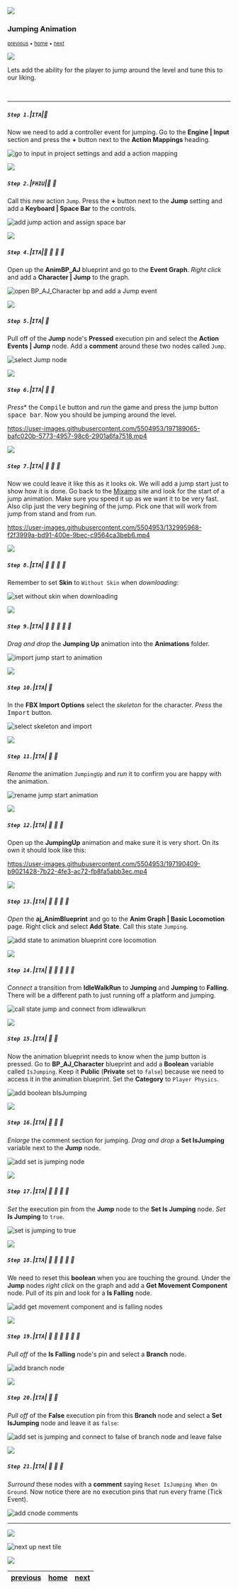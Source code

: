 ![](../images/line3.png)

### Jumping Animation

<sub>[previous](../falling-ii/README.md#user-content-falling-animation-ii) • [home](../README.md#user-content-ue4-animations) • [next](../jumping-ii/README.md#user-content-jumping-animation-ii)</sub>

![](../images/line3.png)

Lets add the ability for the player to jump around the level and tune this to our liking.

<br>

---


##### `Step 1.`\|`ITA`|:small_blue_diamond:

Now we need to add a controller event for jumping. Go to the **Engine | Input** section and press the **+** button next to the **Action Mappings** heading.

![go to input in project settings and add a action mapping](images/ActionMap.png)

![](../images/line2.png)

##### `Step 2.`\|`FHIU`|:small_blue_diamond: :small_blue_diamond: 

Call this new action `Jump`. Press the **+** button next to the **Jump** setting and add a **Keyboard | Space Bar** to the controls.

![add jump action and assign space bar](images/JumpSpaceBar.png)

![](../images/line2.png)

##### `Step 4.`\|`ITA`|:small_blue_diamond: :small_blue_diamond: :small_blue_diamond: :small_blue_diamond:

Open up the **AnimBP_AJ** blueprint and go to the **Event Graph**. *Right click* and add a **Character | Jump** to the graph.

![open BP_AJ_Character bp and add a Jump event](images/RightClickForJumpAction.png)

![](../images/line2.png)

##### `Step 5.`\|`ITA`| :small_orange_diamond:

Pull off of the **Jump** node's **Pressed** execution pin and select the **Action Events | Jump** node. Add a **comment** around these two nodes called `Jump`.

![select Jump node](images/PressedToJump.png)

![](../images/line2.png)

##### `Step 6.`\|`ITA`| :small_orange_diamond: :small_blue_diamond:

*Press** the <kbd>Compile</kbd> button and *run* the game and press the jump button <kbd>space bar</kbd>. Now you should be jumping around the level.

https://user-images.githubusercontent.com/5504953/197189065-bafc020b-5773-4957-98c6-2901a6fa7518.mp4

![](../images/line2.png)

##### `Step 7.`\|`ITA`| :small_orange_diamond: :small_blue_diamond: :small_blue_diamond:

Now we could leave it like this as it looks ok. We will add a jump start just to show how it is done. Go back to the [Mixamo](https://www.mixamo.com/#/) site and look for the start of a jump animation. Make sure you speed it up as we want it to be very fast. Also clip just the very begining of the jump. Pick one that will work from jump from stand and from run.

https://user-images.githubusercontent.com/5504953/132995968-f2f3999a-bd91-400e-9bec-c9564ca3beb6.mp4


![](../images/line2.png)

##### `Step 8.`\|`ITA`| :small_orange_diamond: :small_blue_diamond: :small_blue_diamond: :small_blue_diamond:

Remember to set **Skin** to `Without Skin` when *downloading*:

![set without skin when downloading](images/DownloadJumpStartWithoutSkin.jpg)

![](../images/line2.png)

##### `Step 9.`\|`ITA`| :small_orange_diamond: :small_blue_diamond: :small_blue_diamond: :small_blue_diamond: :small_blue_diamond:

*Drag and drop* the **Jumping Up** animation into the **Animations** folder.

![import jump start to animation](images/ImportJumpStartAnimFolder.png)

![](../images/line2.png)

##### `Step 10.`\|`ITA`| :large_blue_diamond:

In the **FBX Import Options** select the *skeleton* for the character. *Press* the <kbd>Import</kbd> button.

![select skeleton and import](images/JumpStartFBXSettings.png)

![](../images/line2.png)

##### `Step 11.`\|`ITA`| :large_blue_diamond: :small_blue_diamond: 

*Rename* the animation `JumpingUp` and *run* it to confirm you are happy with the animation.

![rename jump start animation](images/RenameJumpStart.png)

![](../images/line2.png)


##### `Step 12.`\|`ITA`| :large_blue_diamond: :small_blue_diamond: :small_blue_diamond: 

Open up the **JumpingUp** animation and make sure it is very short. On its own it should look like this:

https://user-images.githubusercontent.com/5504953/197190409-b9021428-7b22-4fe3-ac72-fb8fa5abb3ec.mp4

![](../images/line2.png)

##### `Step 13.`\|`ITA`| :large_blue_diamond: :small_blue_diamond: :small_blue_diamond:  :small_blue_diamond: 

*Open* the **aj_AnimBlueprint** and go to the **Anim Graph | Basic Locomotion** page. Right click and select **Add State**. Call this state `Jumping`.

![add state to animation blueprint core locomotion](images/AddStateToTree.png)

![](../images/line2.png)

##### `Step 14.`\|`ITA`| :large_blue_diamond: :small_blue_diamond: :small_blue_diamond: :small_blue_diamond:  :small_blue_diamond: 

*Connect* a transition from **IdleWalkRun** to **Jumping** and **Jumping** to **Falling**.  There will be a different path to just running off a platform and jumping.

![call state jump and connect from idlewalkrun](images/StateJumpConnect.png)

![](../images/line2.png)

##### `Step 15.`\|`ITA`| :large_blue_diamond: :small_orange_diamond: 

Now the animation blueprint needs to know when the jump button is pressed. Go to **BP_AJ_Character** blueprint and add a **Boolean** variable called `IsJumping`. Keep it **Public** (**Private** set to `false`) because we need to access it in the animation blueprint. Set the **Category** to `Player Physics`.

![add boolean bIsJumping](images/IsJumpingPlayerBPVar.png)

![](../images/line2.png)

##### `Step 16.`\|`ITA`| :large_blue_diamond: :small_orange_diamond:   :small_blue_diamond: 

*Enlarge* the comment section for jumping. *Drag and drop* a **Set IsJumping** variable next to the **Jump** node.

![add set is jumping node](images/SetIsJumpingForJump.png)

![](../images/line2.png)

##### `Step 17.`\|`ITA`| :large_blue_diamond: :small_orange_diamond: :small_blue_diamond: :small_blue_diamond:

*Set* the execution pin from the **Jump** node to the **Set Is Jumping** node. *Set* **Is Jumping** to `true`.

![set is jumping to true](images/image_02.png)

![](../images/line2.png)

##### `Step 18.`\|`ITA`| :large_blue_diamond: :small_orange_diamond: :small_blue_diamond: :small_blue_diamond: :small_blue_diamond:

We need to reset this **boolean** when you are touching the ground. Under the **Jump** nodes *right click* on the graph and add a **Get Movement Component** node. Pull of its pin and look for a **Is Falling** node.

![add get movement component and is falling nodes](images/SetToIsJumpingFalse.jpg)

![](../images/line2.png)

##### `Step 19.`\|`ITA`| :large_blue_diamond: :small_orange_diamond: :small_blue_diamond: :small_blue_diamond: :small_blue_diamond: :small_blue_diamond:

*Pull off* of the **Is Falling** node's pin and select a **Branch** node.

![add branch node](images/BranchFromIsFalling.jpg)

![](../images/line2.png)

##### `Step 20.`\|`ITA`| :large_blue_diamond: :large_blue_diamond:

*Pull off* of the **False** execution pin from this **Branch** node and select a **Set IsJumping** node and leave it as `false`:

![add set is jumping and connect to false of branch node and leave false](images/BranchFalseIsJumpingFalse.jpg)

![](../images/line2.png)

##### `Step 21.`\|`ITA`| :large_blue_diamond: :large_blue_diamond: :small_blue_diamond:

*Surround* these nodes with a **comment** saying `Reset IsJumping When On Ground`. Now notice there are no execution pins that run every frame (Tick Event).

![add cnode comments](images/ResentIsJumpingCommnet.jpg)

___


![](../images/line1.png)

<!-- <img src="https://via.placeholder.com/1000x100/45D7CA/000000/?text=Next Up - Jumping Animation II"> -->
![next up next tile](images/banner.png)

![](../images/line1.png)

| [previous](../falling-ii/README.md#user-content-falling-animation-ii)| [home](../README.md#user-content-ue4-animations) | [next](../jumping-ii/README.md#user-content-jumping-animation-ii)|
|---|---|---|
